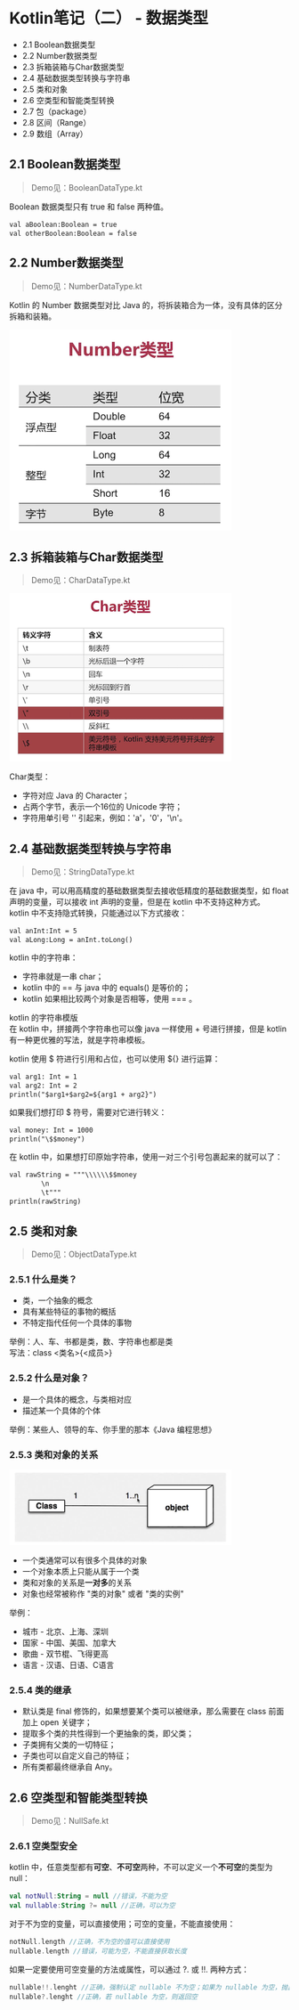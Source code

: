 # Kotlin笔记（二） - 数据类型

* 2.1  Boolean数据类型
* 2.2  Number数据类型
* 2.3  拆箱装箱与Char数据类型
* 2.4  基础数据类型转换与字符串
* 2.5  类和对象
* 2.6  空类型和智能类型转换
* 2.7  包（package）
* 2.8  区间（Range）
* 2.9  数组（Array）

## 2.1  Boolean数据类型
> Demo见：BooleanDataType.kt

Boolean 数据类型只有 true 和 false 两种值。
```
val aBoolean:Boolean = true
val otherBoolean:Boolean = false
```

## 2.2  Number数据类型
> Demo见：NumberDataType.kt

Kotlin 的 Number 数据类型对比 Java 的，将拆装箱合为一体，没有具体的区分拆箱和装箱。

![Number数据类型](img_number_type.png)

## 2.3  拆箱装箱与Char数据类型
> Demo见：CharDataType.kt

![Char数据类型 - 转义字符](img_char_type.png)

Char类型：
* 字符对应 Java 的 Character；
* 占两个字节，表示一个16位的 Unicode 字符；
* 字符用单引号 '' 引起来，例如：'a'，'0'，'\n'。

## 2.4  基础数据类型转换与字符串
> Demo见：StringDataType.kt

在 java 中，可以用高精度的基础数据类型去接收低精度的基础数据类型，如 float 声明的变量，可以接收 int 声明的变量，但是在 kotlin 中不支持这种方式。</br>
kotlin 中不支持隐式转换，只能通过以下方式接收：
```
val anInt:Int = 5
val aLong:Long = anInt.toLong()
```

kotlin 中的字符串：
* 字符串就是一串 char；
* kotlin 中的 == 与 java 中的 equals() 是等价的；
* kotlin 如果相比较两个对象是否相等，使用 === 。

kotlin 的字符串模版</br>
在 kotlin 中，拼接两个字符串也可以像 java 一样使用 + 号进行拼接，但是 kotlin 有一种更优雅的写法，就是字符串模板。</br>

kotlin 使用 $ 符进行引用和占位，也可以使用 ${} 进行运算：
```
val arg1: Int = 1
val arg2: Int = 2
println("$arg1+$arg2=${arg1 + arg2}")
```

如果我们想打印 $ 符号，需要对它进行转义：
```
val money: Int = 1000
println("\$$money")
```

在 kotlin 中，如果想打印原始字符串，使用一对三个引号包裹起来的就可以了：
```
val rawString = """\\\\\\$$money
        \n
        \t"""
println(rawString)
```

## 2.5  类和对象
> Demo见：ObjectDataType.kt

### 2.5.1 什么是类？
* 类，一个抽象的概念
* 具有某些特征的事物的概括
* 不特定指代任何一个具体的事物

举例：人、车、书都是类，数、字符串也都是类</br>
写法：class <类名>{<成员>}</br>

### 2.5.2 什么是对象？
* 是一个具体的概念，与类相对应
* 描述某一个具体的个体

举例：某些人、领导的车、你手里的那本《Java 编程思想》

### 2.5.3 类和对象的关系
![类和对象的关系是 1对多](img_one_class_to_objects.png)
* 一个类通常可以有很多个具体的对象
* 一个对象本质上只能从属于一个类
* 类和对象的关系是**一对多**的关系
* 对象也经常被称作 "类的对象" 或者 "类的实例"

举例：
* 城市 - 北京、上海、深圳
* 国家 - 中国、美国、加拿大
* 歌曲 - 双节棍、飞得更高
* 语言 - 汉语、日语、C语言 

### 2.5.4 类的继承
* 默认类是 final 修饰的，如果想要某个类可以被继承，那么需要在 class 前面加上 open 关键字；
* 提取多个类的共性得到一个更抽象的类，即父类；
* 子类拥有父类的一切特征；
* 子类也可以自定义自己的特征；
* 所有类都最终继承自 Any。

## 2.6  空类型和智能类型转换
> Demo见：NullSafe.kt

### 2.6.1 空类型安全
kotlin 中，任意类型都有**可空**、**不可空**两种，不可以定义一个**不可空**的类型为 null：
```kotlin
val notNull:String = null //错误，不能为空
val nullable:String ?= null //正确，可以为空
```

对于不为空的变量，可以直接使用；可空的变量，不能直接使用：
```kotlin
notNull.length //正确，不为空的值可以直接使用
nullable.length //错误，可能为空，不能直接获取长度
```

如果一定要使用可空变量的方法或属性，可以通过 ?. 或 !!. 两种方式：
```kotlin
nullable!!.lenght //正确，强制认定 nullable 不为空；如果为 nullable 为空，抛出异常：KotlinNullPointerException
nullable?.lenght //正确，若 nullable 为空，则返回空
```